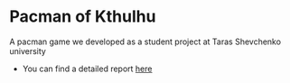 # Pacman of Kthulhu
A pacman game we developed as a student project at Taras Shevchenko university

* You can find a detailed report [here](IS-report-6.pdf)
